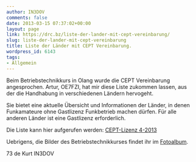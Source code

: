 ```yaml
---
author: IN3DOV
comments: false
date: 2013-03-15 07:37:02+00:00
layout: page
link: https://drc.bz/liste-der-lander-mit-cept-vereinbarung/
slug: liste-der-lander-mit-cept-vereinbarung
title: Liste der Länder mit CEPT Vereinbarung.
wordpress_id: 6143
tags:
- Allgemein
---
```


Beim Betriebstechnikkurs in Olang wurde die CEPT Vereinbarung angesprochen. Artur, OE7FZI, hat mir diese Liste zukommen lassen, aus der die Handhabung in verschiedenen Ländern hervogeht.




Sie bietet eine aktuelle Übersicht und Informationen der Länder, in denen Funkamateure ohne Gastlizenz Funkbetrieb machen dürfen. Für alle anderen Länder ist eine Gastlizenz erforderlich.




Die Liste kann hier aufgerufen werden: [CEPT-Lizenz 4-2013](https://drc.bz/wp-content/uploads/2013/03/CEPT-Lizenz-4-2013.pdf)




Uebrigens, die Bilder des Betriebstechnikkurses findet ihr im [Fotoalbum](https://drc.bz/drc-intern/fotoalbum/?wppa-album=71&wppa-cover=0&wppa-occur=1).




73 de Kurt IN3DOV



